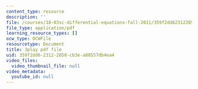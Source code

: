 ```yaml
---
content_type: resource
description: ''
file: /courses/18-03sc-differential-equations-fall-2011/359f2dd623122058cb3ea88557db4ea4_UCpMao94iFg.pdf
file_type: application/pdf
learning_resource_types: []
ocw_type: OCWFile
resourcetype: Document
title: 3play pdf file
uid: 359f2dd6-2312-2058-cb3e-a88557db4ea4
video_files:
  video_thumbnail_file: null
video_metadata:
  youtube_id: null
---
```

